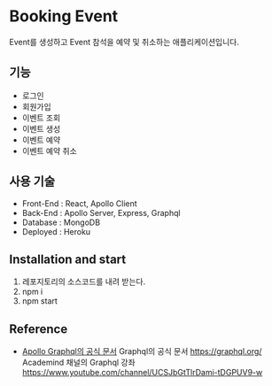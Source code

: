 # Booking Event
Event를 생성하고 Event 참석을 예약 및 취소하는 애플리케이션입니다.

## 기능
- 로그인
- 회원가입
- 이벤트 조회
- 이벤트 생성
- 이벤트 예약
- 이벤트 예약 취소

## 사용 기술
- Front-End : React, Apollo Client
- Back-End : Apollo Server, Express, Graphql
- Database : MongoDB
- Deployed : Heroku

## Installation and start
1. 레포지토리의 소스코드를 내려 받는다.
2. npm i
3. npm start

## Reference
- [Apollo Graphql의 공식 문서](https://www.apollographql.com)
Graphql의 공식 문서
https://graphql.org/
Academind 채널의 Graphql 강좌
https://www.youtube.com/channel/UCSJbGtTlrDami-tDGPUV9-w

